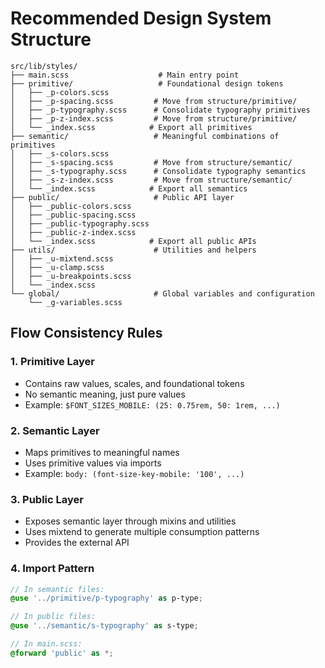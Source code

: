 # Recommended Design System Structure

```
src/lib/styles/
├── main.scss                    # Main entry point
├── primitive/                   # Foundational design tokens
│   ├── _p-colors.scss
│   ├── _p-spacing.scss         # Move from structure/primitive/
│   ├── _p-typography.scss      # Consolidate typography primitives
│   ├── _p-z-index.scss         # Move from structure/primitive/
│   └── _index.scss            # Export all primitives
├── semantic/                   # Meaningful combinations of primitives
│   ├── _s-colors.scss
│   ├── _s-spacing.scss         # Move from structure/semantic/
│   ├── _s-typography.scss      # Consolidate typography semantics
│   ├── _s-z-index.scss         # Move from structure/semantic/
│   └── _index.scss            # Export all semantics
├── public/                     # Public API layer
│   ├── _public-colors.scss
│   ├── _public-spacing.scss
│   ├── _public-typography.scss
│   ├── _public-z-index.scss
│   └── _index.scss            # Export all public APIs
├── utils/                      # Utilities and helpers
│   ├── _u-mixtend.scss
│   ├── _u-clamp.scss
│   ├── _u-breakpoints.scss
│   └── _index.scss
└── global/                     # Global variables and configuration
    └── _g-variables.scss
```

## Flow Consistency Rules

### 1. Primitive Layer

- Contains raw values, scales, and foundational tokens
- No semantic meaning, just pure values
- Example: `$FONT_SIZES_MOBILE: (25: 0.75rem, 50: 1rem, ...)`

### 2. Semantic Layer

- Maps primitives to meaningful names
- Uses primitive values via imports
- Example: `body: (font-size-key-mobile: '100', ...)`

### 3. Public Layer

- Exposes semantic layer through mixins and utilities
- Uses mixtend to generate multiple consumption patterns
- Provides the external API

### 4. Import Pattern

```scss
// In semantic files:
@use '../primitive/p-typography' as p-type;

// In public files:
@use '../semantic/s-typography' as s-type;

// In main.scss:
@forward 'public' as *;
```
